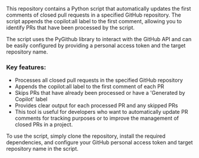 This repository contains a Python script that automatically updates the first comments of closed pull requests in a specified GitHub repository. The script appends the copilot:all label to the first comment, allowing you to identify PRs that have been processed by the script.

The script uses the PyGithub library to interact with the GitHub API and can be easily configured by providing a personal access token and the target repository name.

### Key features:

- Processes all closed pull requests in the specified GitHub repository
- Appends the copilot:all label to the first comment of each PR
- Skips PRs that have already been processed or have a 'Generated by Copilot' label
- Provides clear output for each processed PR and any skipped PRs
- This tool is useful for developers who want to automatically update PR comments for tracking purposes or to improve the management of closed PRs in a project.

To use the script, simply clone the repository, install the required dependencies, and configure your GitHub personal access token and target repository name in the script.
